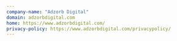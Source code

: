```yaml
---
company-name: "Adzorb Digital"
domain: adzorbdigital.com
home: https://www.adzorbdigital.com/
privacy-policy: https://www.adzorbdigital.com/privacypolicy/
---
```




